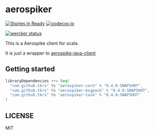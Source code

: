 # aerospiker

[![Stories in Ready](https://badge.waffle.io/tkrs/aerospiker.svg?label=ready&title=Ready)](http://waffle.io/tkrs/aerospiker)
[![codecov.io](http://codecov.io/github/tkrs/aerospiker/coverage.svg?branch=master)](http://codecov.io/github/tkrs/aerospiker?branch=master)

[![wercker status](https://app.wercker.com/status/07c0ec3bd555c18ff328f9f976f3725e/m "wercker status")](https://app.wercker.com/project/bykey/07c0ec3bd555c18ff328f9f976f3725e)

This is a Aerospike client for scala.

It is just a wrapper to [aerospike-java-client](https://github.com/aerospike/aerospike-client-java)

## Getting started

```scala
libraryDependencies ++= Seq(
  "com.github.tkrs" %% "aerospiker-core" % "0.4.0-SNAPSHOT",
  "com.github.tkrs" %% "aerospiker-msgpack" % "0.4.0-SNAPSHOT",
  "com.github.tkrs" %% "aerospiker-task" % "0.4.0-SNAPSHOT"
)
```

## LICENSE

MIT

